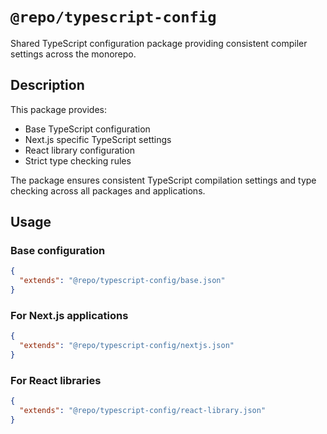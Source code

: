 # `@repo/typescript-config`

Shared TypeScript configuration package providing consistent compiler settings across the monorepo.

## Description

This package provides:

- Base TypeScript configuration
- Next.js specific TypeScript settings
- React library configuration
- Strict type checking rules

The package ensures consistent TypeScript compilation settings and type checking across all packages and applications.

## Usage

### Base configuration

```json
{
  "extends": "@repo/typescript-config/base.json"
}
```

### For Next.js applications

```json
{
  "extends": "@repo/typescript-config/nextjs.json"
}
```

### For React libraries

```json
{
  "extends": "@repo/typescript-config/react-library.json"
}
```
